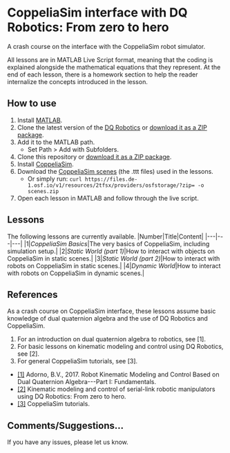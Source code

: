 # CoppeliaSim interface with DQ Robotics: From zero to hero

A crash course on the interface with the CoppeliaSim robot simulator.

All lessons are in MATLAB Live Script format, meaning that the coding is explained alongside the mathematical equations that they represent. At the end of each lesson, there is a homework section to help the reader internalize the concepts introduced in the lesson.

## How to use

1. Install [MATLAB](https://www.mathworks.com/products/matlab.html).
2. Clone the latest version of the [DQ Robotics](https://github.com/dqrobotics/matlab) or [download it as a ZIP package](https://github.com/dqrobotics/matlab/archive/refs/heads/master.zip).
2. Add it to the MATLAB path.
   * Set Path > Add with Subfolders.
4. Clone this repository or [download it as a ZIP package](https://github.com/dqrobotics/learning-dqrobotics-with-coppeliasim/archive/refs/heads/main.zip).
5. Install [CoppeliaSim](https://www.coppeliarobotics.com/).
6. Download the [CoppeliaSim scenes](https://osf.io/2tfsx/) (the .ttt files) used in the lessons.
   * Or simply run: `curl https://files.de-1.osf.io/v1/resources/2tfsx/providers/osfstorage/?zip= -o scenes.zip`
7. Open each lesson in MATLAB and follow through the live script.

## Lessons
The following lessons are currently available.
|Number|Title|Content|
|---|---|---|
|1|*CoppeliaSim Basics*|The very basics of CoppeliaSim, including simulation setup.|
|2|*Static World (part 1)*|How to interact with objects on CoppeliaSim in static scenes.|
|3|*Static World (part 2)*|How to interact with robots on CoppeliaSim in static scenes.|
|4|*Dynamic World*|How to interact with robots on CoppeliaSim in dynamic scenes.|

## References
As a crash course on CoppeliaSim interface, these lessons assume basic knowledge of dual quaternion algebra and the use of DQ Robotics and CoppeliaSim.

1. For an introduction on dual quaternion algebra to robotics, see [1].
2. For basic lessons on kinematic modeling and control using DQ Robotics, see [2].
3. For general CoppeliaSim tutorials, see [3].

- [[1]](https://hal.archives-ouvertes.fr/hal-01478225/) Adorno, B.V., 2017. Robot Kinematic Modeling and Control Based on Dual Quaternion Algebra---Part I: Fundamentals.
- [[2]](https://github.com/ffasilva/learning-dqrobotics-in-matlab/tree/coppeliasim-interface/robotic_manipulators) Kinematic modeling and control of serial-link robotic manipulators using DQ Robotics: From zero to hero.
- [[3]](https://manual.coppeliarobotics.com/en/tutorials.htm) CoppeliaSim tutorials.

## Comments/Suggestions...
If you have any issues, please let us know.
